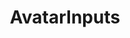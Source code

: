 ---
title: AvatarInputs
taxonomy:
    category:
        - docs
visible: true
highlight:
    enabled: false
---